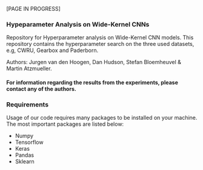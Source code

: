 [PAGE IN PROGRESS]

### Hypeparameter Analysis on Wide-Kernel CNNs

Repository for Hyperparameter analysis on Wide-Kernel CNN models. This repository contains the hyperparameter search on the three used datasets, e.g, CWRU, Gearbox and Paderborn. 

Authors: Jurgen van den Hoogen, Dan Hudson, Stefan Bloemheuvel & Martin Atzmueller. 

#### For information regarding the results from the experiments, please contact any of the authors.


### Requirements

Usage of our code requires many packages to be installed on your machine. The most important packages are listed below:

* Numpy
* Tensorflow
* Keras
* Pandas
* Sklearn
